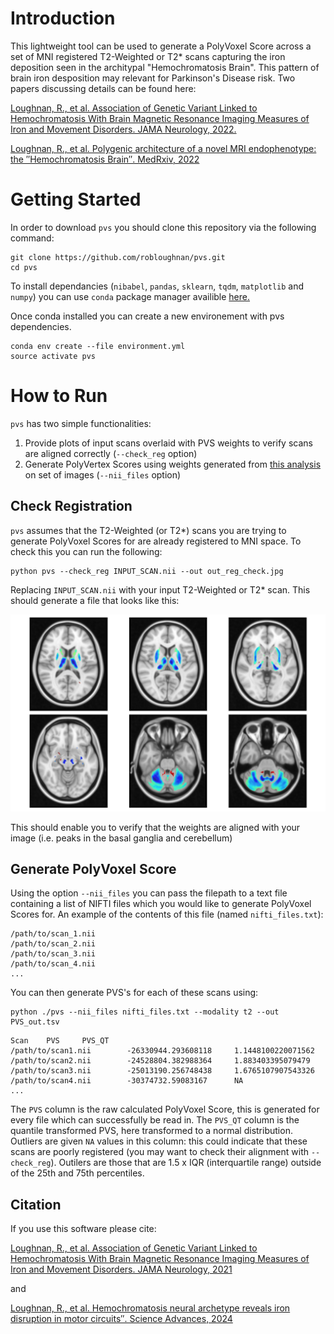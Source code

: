 # Introduction
This lightweight tool can be used to generate a PolyVoxel Score across a set of MNI registered T2-Weighted or T2* scans capturing the iron deposition seen in the architypal "Hemochromatosis Brain". This pattern of brain iron desposition may relevant for Parkinson's Disease risk. Two papers discussing details can be found here:

[Loughnan, R., et al. Association of Genetic Variant Linked to Hemochromatosis With Brain Magnetic Resonance Imaging Measures of Iron and Movement Disorders. JAMA Neurology, 2022.](https://jamanetwork.com/journals/jamaneurology/fullarticle/2794928) 

[Loughnan, R., et al. Polygenic architecture of a novel MRI endophenotype: the ″Hemochromatosis Brain″. MedRxiv, 2022](https://www.medrxiv.org/content/10.1101/2022.10.22.22281386v1) 

# Getting Started

In order to download `pvs` you should clone this repository via the following command:

```
git clone https://github.com/robloughnan/pvs.git
cd pvs
```

To install dependancies (`nibabel`, `pandas`, `sklearn`, `tqdm`, `matplotlib` and `numpy`) you can use `conda` package manager availible [here.](https://store.continuum.io/cshop/anaconda/)

Once conda installed you can create a new environement with pvs dependencies.

```
conda env create --file environment.yml
source activate pvs
```

# How to Run

`pvs` has two simple functionalities:

1.  Provide plots of input scans overlaid with PVS weights to verify scans are aligned correctly (`--check_reg` option)
2. Generate PolyVertex Scores using weights generated from [this analysis](ref) on set of images (`--nii_files` option)

## Check Registration

`pvs` assumes that the T2-Weighted (or T2*) scans you are trying to generate PolyVoxel Scores for are already registered to MNI space. To check this you can run the following:

```
python pvs --check_reg INPUT_SCAN.nii --out out_reg_check.jpg
```

Replacing `INPUT_SCAN.nii` with your input T2-Weighted or T2* scan. This should generate a file that looks like this:

![alt text](https://github.com/robloughnan/pvs/blob/main/mni152_reg_check.jpg?raw=true)

This should enable you to verify that the weights are aligned with your image (i.e. peaks in the basal ganglia and cerebellum)


## Generate PolyVoxel Score
Using the option `--nii_files` you can pass the filepath to a text file containing a list of NIFTI files which you would like to generate PolyVoxel Scores for. An example of the contents of this file (named `nifti_files.txt`):
```
/path/to/scan_1.nii
/path/to/scan_2.nii
/path/to/scan_3.nii
/path/to/scan_4.nii
...
```

You can then generate PVS's for each of these scans using:
```
python ./pvs --nii_files nifti_files.txt --modality t2 --out PVS_out.tsv
```
```
Scan    PVS     PVS_QT
/path/to/scan1.nii        -26330944.293608118     1.1448100220071562
/path/to/scan2.nii        -24528804.382988364     1.883403395079479
/path/to/scan3.nii        -25013190.256748438     1.6765107907543326
/path/to/scan4.nii        -30374732.59083167      NA
...
```
The `PVS` column is the raw calculated PolyVoxel Score, this is generated for every file which can successfully be read in. The `PVS_QT` column is the quantile transformed PVS, here transformed to a normal distribution. Outliers are given `NA` values in this column: this could indicate that these scans are poorly registered (you may want to check their alignment with `--check_reg`). Outilers are those that are 1.5 x IQR (interquartile range) outside of the 25th and 75th percentiles.
## Citation

If you use this software please cite:

[Loughnan, R., et al. Association of Genetic Variant Linked to Hemochromatosis With Brain Magnetic Resonance Imaging Measures of Iron and Movement Disorders. JAMA Neurology, 2021](https://jamanetwork.com/journals/jamaneurology/fullarticle/2794928) 

and 

[Loughnan, R., et al. Hemochromatosis neural archetype reveals iron disruption in motor circuits″. Science Advances, 2024](https://www.science.org/doi/10.1126/sciadv.adp4431) 
